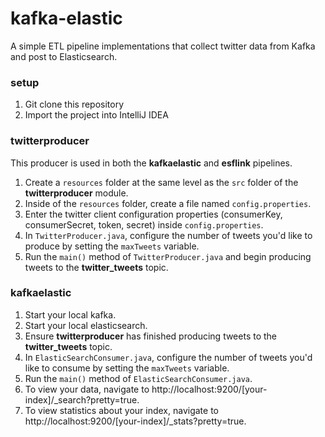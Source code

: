 # kafka-elastic

A simple ETL pipeline implementations that collect twitter data from Kafka and post to Elasticsearch.

### setup
1. Git clone this repository
2. Import the project into IntelliJ IDEA

### twitterproducer
This producer is used in both the **kafkaelastic** and **esflink** pipelines.

1. Create a `resources` folder at the same level as the `src` folder of the **twitterproducer** module.
1. Inside of the `resources` folder, create a file named `config.properties`.
1. Enter the twitter client configuration properties (consumerKey, consumerSecret, token, secret) inside `config.properties`.
1. In `TwitterProducer.java`, configure the number of tweets you'd like to produce by setting the `maxTweets` variable.
1. Run the `main()` method of `TwitterProducer.java` and begin producing tweets to the **twitter_tweets** topic.

### kafkaelastic
1. Start your local kafka.
1. Start your local elasticsearch.
1. Ensure **twitterproducer** has finished producing tweets to the **twitter_tweets** topic.
1. In `ElasticSearchConsumer.java`, configure the number of tweets you'd like to consume by setting the `maxTweets` variable.
1. Run the `main()` method of `ElasticSearchConsumer.java`.
1. To view your data, navigate to http://localhost:9200/[your-index]/_search?pretty=true.
1. To view statistics about your index, navigate to http://localhost:9200/[your-index]/_stats?pretty=true.

